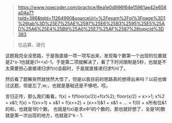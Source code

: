 > https://www.nowcoder.com/practice/8ea1e0d996f64e15961ae42e658a04a7?tpId=386&tqId=11264990&sourceUrl=%2Fexam%2Foj%3Fpage%3D1%26tab%3D%25E7%25AE%2597%25E6%25B3%2595%25E5%25AD%25A6%25E4%25B9%25A0%25E7%25AF%2587%26topicId%3D383

> 位运算、递归

这题我完全没思路，于是我直接一项一项写出来，发现每个数第一个出现的位置就是2^x-1也就是(1<<x)-1，于是第二项就解决了，看了下时间限制是5秒，也就是不太需要担心直接递归求f(n)会超时，于是就直接递归求f(n)了。

然后看了题解突然就恍然大悟了，但是以我目前的思路真的想得出来吗？以前也做过这题，但是忘了;w;，也就是基础还是不够吧，哎。

言归正传，那么我们看看，f(x) = f(floor(x/2))+f(x%2);
floor(x/2) = x>>1; x%2 = x&1;
f(x) = f(x>>1) + x&1 = f(x>>2) + (x>>1)&1 + x&1 = ... = f(0) + x所有位&1的和，也就是1的个数。
也就是f(x)是求x中1的个数的，那也就好想了，全是1的数就是第一次出现的地方，也就是2^k - 1.